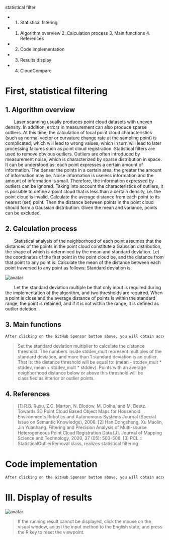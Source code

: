  statistical filter 

 + 1. Statistical filtering 

 + 1. Algorithm overview 2. Calculation process 3. Main functions 4. References

 + 2. Code implementation 

 + 3. Results display 

 + 4. CloudCompare 

#  First, statistical filtering 

##  1. Algorithm overview 

   Laser scanning usually produces point cloud datasets with uneven density. In addition, errors in measurement can also produce sparse outliers. At this time, the calculation of local point cloud characteristics (such as normal vector or curvature change rate at the sampling point) is complicated, which will lead to wrong values, which in turn will lead to later processing failures such as point cloud registration. Statistical filters are used to remove obvious outliers. Outliers are often introduced by measurement noise, which is characterized by sparse distribution in space. It can be understood as: each point expresses a certain amount of information. The denser the points in a certain area, the greater the amount of information may be. Noise information is useless information and the amount of information is small. Therefore, the information expressed by outliers can be ignored. Taking into account the characteristics of outliers, it is possible to define a point cloud that is less than a certain density, i.e. the point cloud is invalid. Calculate the average distance from each point to its nearest (set) point. Then the distance between points in the point cloud should form a Gaussian distribution. Given the mean and variance, points can be excluded. 

##  2. Calculation process 

   Statistical analysis of the neighborhood of each point assumes that the distances of the points in the point cloud constitute a Gaussian distribution, the shape of which is determined by the mean and standard deviation. Let the coordinates of the first point in the point cloud be, and the distance from that point to any point is: Calculate the mean of the distance between each point traversed to any point as follows: Standard deviation is:  

 ![avatar]( 88e401e5602d43d19f3c796dfea6043d.png) 

   Let the standard deviation multiple be that only input is required during the implementation of the algorithm, and two thresholds are required. When a point is close and the average distance of points is within the standard range, the point is retained, and if it is not within the range, it is defined as outlier deletion.  

##  3. Main functions 

  ```python  
After clicking on the GitHub Sponsor button above, you will obtain access permissions to my private code repository ( https://github.com/slowlon/my_code_bar ) to view this blog code. By searching the code number of this blog, you can find the code you need, code number is: 202402030957429356
  ```  
>  Set the standard deviation multiplier to calculate the distance threshold. The numbers inside stddev_mult represent multiples of the standard deviation, and more than 1 standard deviation is an outlier. That is: the distance threshold will be equal to: (mean - stddev_mult * stddev, mean + stddev_mult * stddev). Points with an average neighborhood distance below or above this threshold will be classified as interior or outlier points. 

##  4. References 

>  [1] R.B. Rusu, Z.C. Marton, N. Blodow, M. Dolha, and M. Beetz. Towards 3D Point Cloud Based Object Maps for Household Environments Robotics and Autonomous Systems Journal (Special Issue on Semantic Knowledge), 2008. [2] Han Dongsheng, Xu Maolin, Jin Yuanhang. Filtering and Precision Analysis of Multi-source Heterogeneous Point Cloud Registration Data [J]. Journal of Mapping Science and Technology, 2020, 37 (05): 503-508. [3] PCL :: StatisticalOutlierRemoval class, realizes statistical filtering 

#  Code implementation 

  ```python  
After clicking on the GitHub Sponsor button above, you will obtain access permissions to my private code repository ( https://github.com/slowlon/my_code_bar ) to view this blog code. By searching the code number of this blog, you can find the code you need, code number is: 202402030957429356
  ```  
#  III. Display of results 

 ![avatar]( 20210206202554434.jpg) 

>  If the running result cannot be displayed, click the mouse on the visual window, adjust the input method to the English state, and press the R key to reset the viewpoint. 

